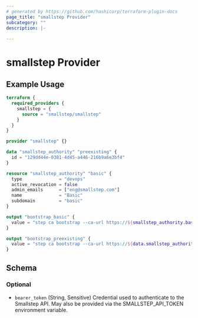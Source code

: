 ```yaml
---
# generated by https://github.com/hashicorp/terraform-plugin-docs
page_title: "smallstep Provider"
subcategory: ""
description: |-
  
---
```


# smallstep Provider



## Example Usage

```terraform
terraform {
  required_providers {
    smallstep = {
      source = "smallstep/smallstep"
    }
  }
}

provider "smallstep" {}

data "smallstep_authority" "preexisting" {
  id = "129dd44e-0381-4d45-a446-216b9a6e3bf4"
}

resource "smallstep_authority" "basic" {
  type              = "devops"
  active_revocation = false
  admin_emails      = ["eng@smallstep.com"]
  name              = "Basic"
  subdomain         = "basic"
}

output "bootstrap_basic" {
  value = "step ca bootstrap --ca-url https://${smallstep_authority.basic.domain} --fingerprint ${smallstep_authority.basic.fingerprint} --context basic"
}

output "bootstrap_preexisting" {
  value = "step ca bootstrap --ca-url https://${data.smallstep_authority.preexisting.domain} --fingerprint ${data.smallstep_authority.preexisting.fingerprint} --context preexisting"
}
```

<!-- schema generated by tfplugindocs -->
## Schema

### Optional

- `bearer_token` (String, Sensitive) Credential used to authenticate to the Smallstep API.
May also be provided via the SMALLSTEP_API_TOKEN environment variable.
